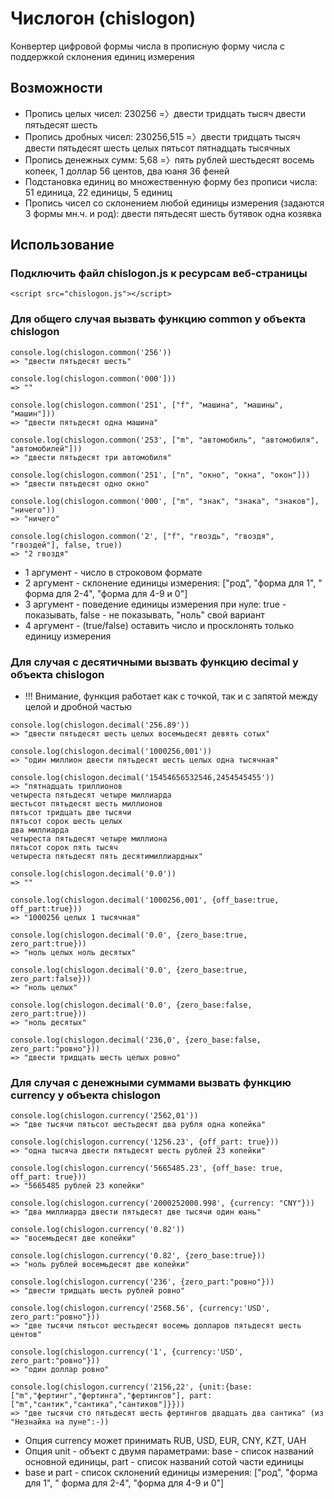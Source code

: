 # Числогон (chislogon)
Конвертер цифровой формы числа в прописную форму числа с поддержкой склонения единиц измерения

## Возможности
* Пропись целых чисел: 230256 =〉двести тридцать тысяч двести пятьдесят шесть
* Пропись дробных чисел: 230256,515 =〉двести тридцать тысяч двести пятьдесят шесть целых пятьсот пятнадцать тысячных
* Пропись денежных сумм: 5,68 =〉пять рублей шестьдесят восемь копеек, 1 доллар 56 центов, два юаня 36 феней
* Подстановка единиц во множественную форму без прописи числа: 51 единица, 22 единицы, 5 единиц
* Пропись чисел со склонением любой единицы измерения (задаются 3 формы мн.ч. и род): двести пятьдесят шесть бутявок одна козявка

## Использование
### Подключить файл chislogon.js к ресурсам веб-страницы
```
<script src="chislogon.js"></script>
```
### Для общего случая вызвать функцию common у объекта chislogon
```
console.log(chislogon.common('256'))
=> "двести пятьдесят шесть"

console.log(chislogon.common('000']))
=> ""

console.log(chislogon.common('251', ["f", "машина", "машины", "машин"]))
=> "двести пятьдесят одна машина"

console.log(chislogon.common('253', ["m", "автомобиль", "автомобиля", "автомобилей"]))
=> "двести пятьдесят три автомобиля"

console.log(chislogon.common('251', ["n", "окно", "окна", "окон"]))
=> "двести пятьдесят одно окно"

console.log(chislogon.common('000', ["m", "знак", "знака", "знаков"], "ничего"))
=> "ничего"

console.log(chislogon.common('2', ["f", "гвоздь", "гвоздя", "гвоздей"], false, true))
=> "2 гвоздя"

```
* 1 аргумент - число в строковом формате
* 2 аргумент - склонение единицы измерения: ["род", "форма для 1", " форма для 2-4", "форма для 4-9 и 0"]
* 3 аргумент - поведение единицы измерения при нуле: true - показывать, false - не показывать, "ноль" свой вариант
* 4 аргумент - (true/false) оставить число и просклонять только единицу измерения

### Для случая с десятичными вызвать функцию decimal у объекта chislogon
* !!! Внимание, функция работает как с точкой, так и с запятой между целой и дробной частью
```
console.log(chislogon.decimal('256.89'))
=> "двести пятьдесят шесть целых восемьдесят девять сотых"

console.log(chislogon.decimal('1000256,001'))
=> "один миллион двести пятьдесят шесть целых одна тысячная"

console.log(chislogon.decimal('15454656532546,2454545455'))
=> "пятнадцать триллионов 
четыреста пятьдесят четыре миллиарда
шестьсот пятьдесят шесть миллионов
пятьсот тридцать две тысячи
пятьсот сорок шесть целых
два миллиарда
четыреста пятьдесят четыре миллиона
пятьсот сорок пять тысяч
четыреста пятьдесят пять десятимиллиардных"

console.log(chislogon.decimal('0.0'))
=> ""

console.log(chislogon.decimal('1000256,001', {off_base:true, off_part:true}))
=> "1000256 целых 1 тысячная"

console.log(chislogon.decimal('0.0', {zero_base:true, zero_part:true}))
=> "ноль целых ноль десятых"

console.log(chislogon.decimal('0.0', {zero_base:true, zero_part:false}))
=> "ноль целых"

console.log(chislogon.decimal('0.0', {zero_base:false, zero_part:true}))
=> "ноль десятых"

console.log(chislogon.decimal('236,0', {zero_base:false, zero_part:"ровно"}))
=> "двести тридцать шесть целых ровно"

```

### Для случая с денежными суммами вызвать функцию currency у объекта chislogon
```
console.log(chislogon.currency('2562,01'))
=> "две тысячи пятьсот шестьдесят два рубля одна копейка"

console.log(chislogon.currency('1256.23', {off_part: true}))
=> "одна тысяча двести пятьдесят шесть рублей 23 копейки"

console.log(chislogon.currency('5665485.23', {off_base: true, off_part: true}))
=> "5665485 рублей 23 копейки"

console.log(chislogon.currency('2000252000.998', {currency: "CNY"}))
=> "два миллиарда двести пятьдесят две тысячи один юань"

console.log(chislogon.currency('0.82'))
=> "восемьдесят две копейки"

console.log(chislogon.currency('0.82', {zero_base:true}))
=> "ноль рублей восемьдесят две копейки"

console.log(chislogon.currency('236', {zero_part:"ровно"}))
=> "двести тридцать шесть рублей ровно"

console.log(chislogon.currency('2568.56', {currency:'USD', zero_part:"ровно"}))
=> "две тысячи пятьсот шестьдесят восемь долларов пятьдесят шесть центов"

console.log(chislogon.currency('1', {currency:'USD', zero_part:"ровно"}))
=> "один доллар ровно"

console.log(chislogon.currency('2156,22', {unit:{base:["m","фертинг","фертинга","фертингов"], part:["m","сантик","сантика","сантиков"]}}))
=> "две тысячи сто пятьдесят шесть фертингов двадцать два сантика" (из "Незнайка на луне":-))

```
* Опция currency может принимать RUB, USD, EUR, CNY, KZT, UAH
* Опция unit - объект с двумя параметрами: base - список названий основной единицы, part - список названий сотой части единицы
* base и part - список склонений единицы измерения: ["род", "форма для 1", " форма для 2-4", "форма для 4-9 и 0"]
